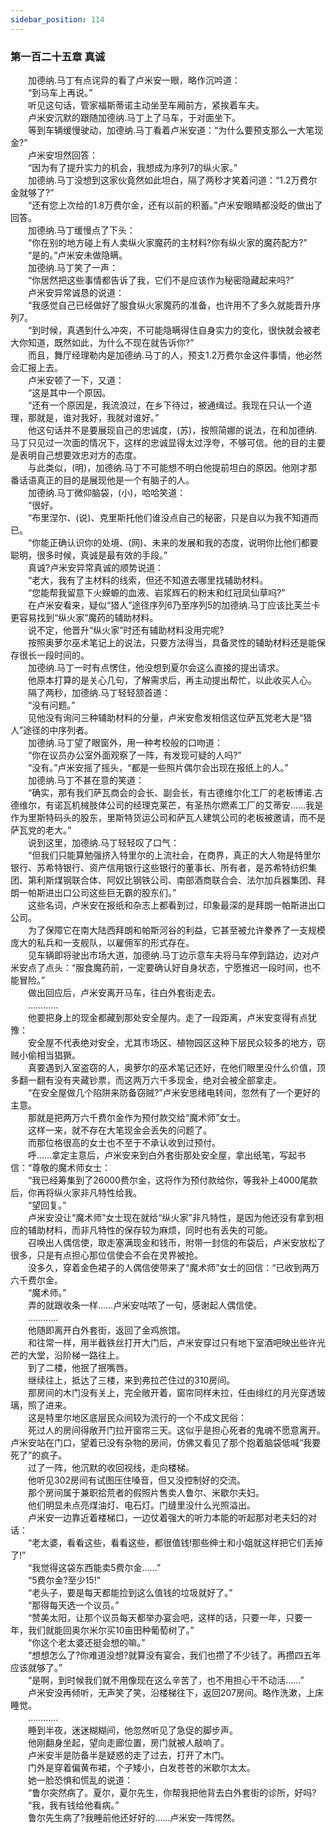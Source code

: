 ```yaml
---
sidebar_position: 114
---
```

### 第一百二十五章 真诚  


　　加德纳.马丁有点诧异的看了卢米安一眼，略作沉吟道：  
　　“到马车上再说。”  
　　听见这句话，管家福斯蒂诺主动坐至车厢前方，紧挨着车夫。  
　　卢米安沉默的跟随加德纳.马丁上了马车，于对面坐下。  
　　等到车辆缓慢驶动，加德纳.马丁看着卢米安道：“为什么要预支那么一大笔现金?”  
　　卢米安坦然回答：  
　　“因为有了提升实力的机会，我想成为序列7的纵火家。”  
　　加德纳.马丁没想到这家伙竟然如此坦白，隔了两秒才笑着问道：“1.2万费尔金就够了?”  
　　“还有您上次给的1.8万费尔金，还有以前的积蓄。”卢米安眼睛都没眨的做出了回答。  
　　加德纳.马丁缓慢点了下头：  
　　“你在别的地方碰上有人卖纵火家魔药的主材料?你有纵火家的魔药配方?”  
　　“是的。”卢米安未做隐瞒。  
　　加德纳.马丁笑了一声：  
　　“你居然把这些事情都告诉了我，它们不是应该作为秘密隐藏起来吗?”  
　　卢米安异常诚恳的说道：  
　　“我感觉自己已经做好了服食纵火家魔药的准备，也许用不了多久就能晋升序列7。  
　　“到时候，真遇到什么冲突，不可能隐瞒得住自身实力的变化，很快就会被老大你知道，既然如此，为什么不现在就告诉你?”  
　　而且，舞厅经理勒内是加德纳.马丁的人，预支1.2万费尔金这件事情，他必然会汇报上去。  
　　卢米安顿了一下，又道：  
　　“这是其中一个原因。  
　　“还有一个原因是，我流浪过，在乡下待过，被通缉过。我现在只认一个道理，那就是，谁对我好，我就对谁好。”  
　　他这句话并不是要展现自己的忠诚度，(苏)，按照简娜的说法，在和加德纳.马丁只见过一次面的情况下，这样的忠诚显得太过浮夸，不够可信。他的目的主要是表明自己想要效忠对方的态度。  
　　与此类似，(明)，加德纳.马丁不可能想不明白他提前坦白的原因。他刚才那番话语真正的目的是展现他是一个有脑子的人。  
　　加德纳.马丁微仰脑袋，(小)，哈哈笑道：  
　　“很好。  
　　“布里涅尔、(说)、克里斯托他们谁没点自己的秘密，只是自以为我不知道而已。  
　　“你能正确认识你的处境、(网)、未来的发展和我的态度，说明你比他们都要聪明，很多时候，真诚是最有效的手段。”  
　　真诚?卢米安异常真诚的顺势说道：  
　　“老大，我有了主材料的线索，但还不知道去哪里找辅助材料。  
　　“您能帮我留意下火蝾螈的血液、岩浆辉石的粉末和红冠凤仙草吗?”  
　　在卢米安看来，疑似“猎人”途径序列6乃至序列5的加德纳.马丁应该比芙兰卡更容易找到“纵火家”魔药的辅助材料。  
　　说不定，他晋升“纵火家”时还有辅助材料没用完呢?  
　　按照奥萝尔巫术笔记上的说法，只要方法得当，具备灵性的辅助材料还是能保存很长一段时间的。  
　　加德纳.马丁一时有点愣住，他没想到夏尔会这么直接的提出请求。  
　　他原本打算的是关心几句，了解需求后，再主动提出帮忙，以此收买人心。  
　　隔了两秒，加德纳.马丁轻轻颔首道：  
　　“没有问题。”  
　　见他没有询问三种辅助材料的分量，卢米安愈发相信这位萨瓦党老大是“猎人”途径的中序列者。  
　　加德纳.马丁望了眼窗外，用一种考校般的口吻道：  
　　“你在议员办公室外面观察了一阵，有发现可疑的人吗?”  
　　“没有。”卢米安摇了摇头，“都是一些照片偶尔会出现在报纸上的人。”  
　　加德纳.马丁不甚在意的笑道：  
　　“确实，那有我们萨瓦商会的会长、副会长，有古德维尔化工厂的老板博诺.古德维尔，有诺瓦机械肢体公司的经理克莱芒，有圣热尔燃素工厂的艾蒂安……我是作为里斯特码头的股东，里斯特货运公司和萨瓦人建筑公司的老板被邀请，而不是萨瓦党的老大。”  
　　说到这里，加德纳.马丁轻轻叹了口气：  
　　“但我们只能算勉强挤入特里尔的上流社会，在商界，真正的大人物是特里尔银行、苏希特银行、资产信用银行这些银行的董事长、所有者，是苏希特纺织集团、第利斯煤钢联合体、阿奴比钢铁公司、南部酒商联合会、法尔加兵器集团、拜朗一帕斯进出口公司这些巨无霸的股东们。”  
　　这些名词，卢米安在报纸和杂志上都看到过，印象最深的是拜朗一帕斯进出口公司。  
　　为了保障它在南大陆西拜朗和帕斯河谷的利益，它甚至被允许豢养了一支规模庞大的私兵和一支舰队，以雇佣军的形式存在。  
　　见车辆即将驶出市场大道，加德纳.马丁边示意车夫将马车停到路边，边对卢米安点了点头：“服食魔药前，一定要确认好自身状态，宁愿推迟一段时间，也不能冒险。”  
　　做出回应后，卢米安离开马车，往白外套街走去。  
　　…………  
　　他要把身上的现金都藏到那处安全屋内。走了一段距离，卢米安变得有点犹豫：  
　　安全屋不代表绝对安全，尤其市场区、植物园区这种下层民众较多的地方，窃贼小偷相当猖獗。  
　　真要遇到入室盗窃的人，奥萝尔的巫术笔记还好，在他们眼里没什么价值，顶多翻一翻有没有夹藏钞票，而这两万六千多现金，绝对会被全部拿走。  
　　“在安全屋做几个陷阱来防备窃贼?”卢米安思绪电转间，忽然有了一个更好的主意。  
　　那就是把两万六千费尔金作为预付款交给“魔术师”女士。  
　　这样一来，就不存在大笔现金会丢失的问题了。  
　　而那位格很高的女士也不至于不承认收到过预付。  
　　呼……拿定主意后，卢米安来到白外套街那处安全屋，拿出纸笔，写起书信：“尊敬的魔术师女士：  
　　“我已经筹集到了26000费尔金，这将作为预付款给你，等我补上4000尾款后，你再将纵火家非凡特性给我。  
　　“望回复。”  
　　卢米安没让“魔术师”女士现在就给“纵火家”非凡特性，是因为他还没有拿到相应的辅助材料，而非凡特性的保存较为麻烦，同时也有丢失的可能。  
　　召唤出人偶信使，取走塞满现金和钱币，附带一封信的布袋后，卢米安放松了很多，只是有点担心那位信使会不会在灵界被抢。  
　　没多久，穿着金色裙子的人偶信使带来了“魔术师”女士的回信：“已收到两万六千费尔金。  
　　“魔术师。”  
　　弄的就跟收条一样……卢米安咕哝了一句，感谢起人偶信使。  
　　…………  
　　他随即离开白外套街，返回了金鸡旅馆。  
　　和往常一样，用半截铁丝打开大门后，卢米安穿过只有地下室酒吧映出些许光芒的大堂，沿阶梯一路往上。  
　　到了二楼，他抿了抿嘴唇。  
　　继续往上，抵达了三楼，来到弗拉芒住过的310房间。  
　　那房间的木门没有关上，完全敞开着，窗帘同样未拉，任由绯红的月光穿透玻璃，照了进来。  
　　这是特里尔地区底层民众间较为流行的一个不成文民俗：  
　　死过人的房间得敞开门拉开窗帘三天。这似乎是担心死者的鬼魂不愿意离开。卢米安站在门口，望着已没有杂物的房间，仿佛又看见了那个抱着脑袋低喊“我要死了”的疯子。  
　　过了一阵，他沉默的收回视线，走向楼梯。  
　　他听见302房间有试图压住嗓音，但又没控制好的交流。  
　　那个房间属于兼职拾荒者的假照片售卖人鲁尔、米歇尔夫妇。  
　　他们明显未点亮煤油灯、电石灯。门缝里没什么光照溢出。  
　　卢米安一边靠近着楼梯口，一边仗着强大的听力本能的听起那对老夫妇的对话：  
　　“老太婆，看看这些，看看这些，都很值钱!那些绅士和小姐就这样把它们丢掉了!”  
　　“我觉得这袋东西能卖5费尔金……”  
　　“5费尔金?至少15!”  
　　“老头子，要是每天都能捡到这么值钱的垃圾就好了。”  
　　“那得每天选一个议员。”  
　　“赞美太阳，让那个议员每天都举办宴会吧，这样的话，只要一年，只要一年，我们就能回奥尔米尔买10亩田种葡萄树了。”  
　　“你这个老太婆还挺会想的嘛。”  
　　“想想怎么了?你难道没想?就算没有宴会，我们也攒了不少钱了。再攒四五年应该就够了。”  
　　“是啊，到时候我们就不用像现在这么辛苦了，也不用担心干不动活……”  
　　卢米安没再倾听，无声笑了笑，沿楼梯往下，返回207房间。略作洗漱，上床睡觉。  
　　…………  
　　睡到半夜，迷迷糊糊间，他忽然听见了急促的脚步声。  
　　他刚翻身坐起，望向走廊位置，房门就被人敲响了。  
　　卢米安半是防备半是疑惑的走了过去，打开了木门。  
　　门外是穿着偏黄布裙，个子矮小，白发苍苍的米歇尔太太。  
　　她一脸恐惧和慌乱的说道：  
　　“鲁尔突然病了。夏尔，夏尔先生，你帮我把他背去白外套街的诊所，好吗?  
　　“我，我有钱给他看病。”  
　　鲁尔先生病了?我睡前他还好好的……卢米安一阵愕然。  

